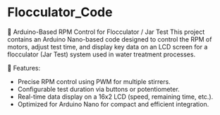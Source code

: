 # Flocculator_Code
🧪 Arduino-Based RPM Control for Flocculator / Jar Test
This project contains an Arduino Nano-based code designed to control the RPM of motors, adjust test time, and display key data on an LCD screen for a flocculator (Jar Test) system used in water treatment processes. 

🔧 Features: 
- Precise RPM control using PWM for multiple stirrers.  
- Configurable test duration via buttons or potentiometer. 
- Real-time data display on a 16x2 LCD (speed, remaining time, etc.).  
- Optimized for Arduino Nano for compact and efficient integration.  
